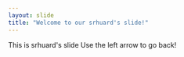 ```yaml
---
layout: slide
title: "Welcome to our srhuard's slide!"
---
```

This is srhuard's slide
Use the left arrow to go back!